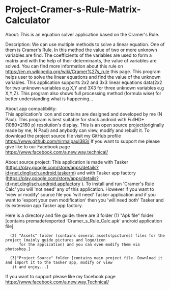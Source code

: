 # Project-Cramer-s-Rule-Matrix-Calculator
About:
      This is an equation solver application based on the Cramer's Rule.

Description:
      We can use multiple methods to solve a linear equation.
      One of them is Cramer's Rule. In this method the value of two or more unknown variables are find.
      The coefficients of the variables are used to form a matrix and with the help of their determinants,
      the value of variables are solved.
      You can find more information about this rule on https://en.m.wikipedia.org/wiki/Cramer%27s_rule this page.
      This program helps user to solve the linear equations and find the value of the unknown variables.
      This application supports 2x2 and 3x3 linear equations data(2x2 for two unknown variables e.g X,Y and
      3X3 for three unknown variables e.g X,Y,Z).
      This program also shows full processing method (formula wise) for better understanding what is happening...  

About app compatibility:  
      This application's icon and contains are designed and developed by me (N Paul).
      This program is best suitable for stock android with FullHD+ (1080*2160 p) resolution's display.
      This is an open source project(originally made by me, N Paul) and anybody can view, modify and rebuilt it.
      To download the project source file visit my GitHub profile https://www.github.com/nirmalpaul383/ 
      If you want to support me please give like to our Facebook page https://www.facebook.com/a.new.way.technical/

About source project:
      This application is made with Tasker (https://play.google.com/store/apps/details?id=net.dinglisch.android.taskerm)
      and with Tasker app factory (https://play.google.com/store/apps/details?id=net.dinglisch.android.appfactory ).
      To install and run 'Cramer's Rule Calc' you will 'not need' any of this application. However if you want to 'view or modify'
      source file you 'will need' Tasker application and if you want to 'export your own modification' then you 'will need
      both' Tasker and its extension app Tasker app factory.
          
Here is a directory and file guide:
      there are 3 folder
      (1) "Apk file" folder [contains premade/exported 'Cramer_s_Rule_Calc.apk' android application file]

      (2) "Assets" folder [contains several assets(pictures) files for the project (mainly guide pictures and logo/icon
          for the application) and you can even modify them via photoshop.]

      (3)"Project Source" folder [contains main project file. Download it and import it to the tasker app, modify or view
       it and enjoy...]


If you want to support please like my facebook page https://www.facebook.com/a.new.way.Technical/
